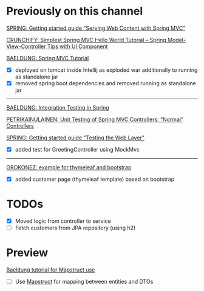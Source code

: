 # Previously on this channel

[SPRING: Getting started guide "Serving Web Content with Spring MVC"](https://spring.io/guides/gs/serving-web-content/)

[CRUNCHIFY: Simplest Spring MVC Hello World Tutorial – Spring Model-View-Controller Tips with UI Component](https://crunchify.com/simplest-spring-mvc-hello-world-example-tutorial-spring-model-view-controller-tips/)

[BAELDUNG: Spring MVC Tutorial](https://www.baeldung.com/spring-mvc-tutorial)

- [X] deployed on tomcat inside Intellij as exploded war additionally to running as standalone jar
- [X] removed spring boot dependencies and removed running as standalone jar

---

[BAELDUNG: Integration Testing in Spring](https://www.baeldung.com/integration-testing-in-spring)

[PETRIKAINULAINEN: Unit Testing of Spring MVC Controllers: “Normal” Controllers](https://www.petrikainulainen.net/programming/spring-framework/unit-testing-of-spring-mvc-controllers-normal-controllers/)

[SPRING: Getting started guide "Testing the Web Layer"](https://spring.io/guides/gs/testing-web/)

- [X] added test for GreetingController using MockMvc

---

[GROKONEZ: example for thymeleaf and bootstrap](https://grokonez.com/thymeleaf/springboot-thymeleaf-bootstrap-4-table)

- [X] added customer page (thymeleaf template) based on bootstrap

# TODOs
- [X] Moved logic from controller to service 
- [ ] Fetch customers from JPA repository (using h2)

# Preview

[Baeldung tutorial for Mapstruct use](https://www.baeldung.com/mapstruct)

- [ ] Use [Mapstruct](http://mapstruct.org/documentation/installation/) for mapping between entities and DTOs

